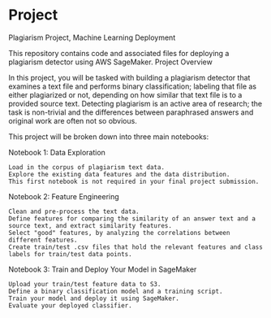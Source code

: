 # Project
Plagiarism Project, Machine Learning Deployment

This repository contains code and associated files for deploying a plagiarism detector using AWS SageMaker.
Project Overview

In this project, you will be tasked with building a plagiarism detector that examines a text file and performs binary classification; labeling that file as either plagiarized or not, depending on how similar that text file is to a provided source text. Detecting plagiarism is an active area of research; the task is non-trivial and the differences between paraphrased answers and original work are often not so obvious.

This project will be broken down into three main notebooks:

Notebook 1: Data Exploration

    Load in the corpus of plagiarism text data.
    Explore the existing data features and the data distribution.
    This first notebook is not required in your final project submission.

Notebook 2: Feature Engineering

    Clean and pre-process the text data.
    Define features for comparing the similarity of an answer text and a source text, and extract similarity features.
    Select "good" features, by analyzing the correlations between different features.
    Create train/test .csv files that hold the relevant features and class labels for train/test data points.

Notebook 3: Train and Deploy Your Model in SageMaker

    Upload your train/test feature data to S3.
    Define a binary classification model and a training script.
    Train your model and deploy it using SageMaker.
    Evaluate your deployed classifier.

